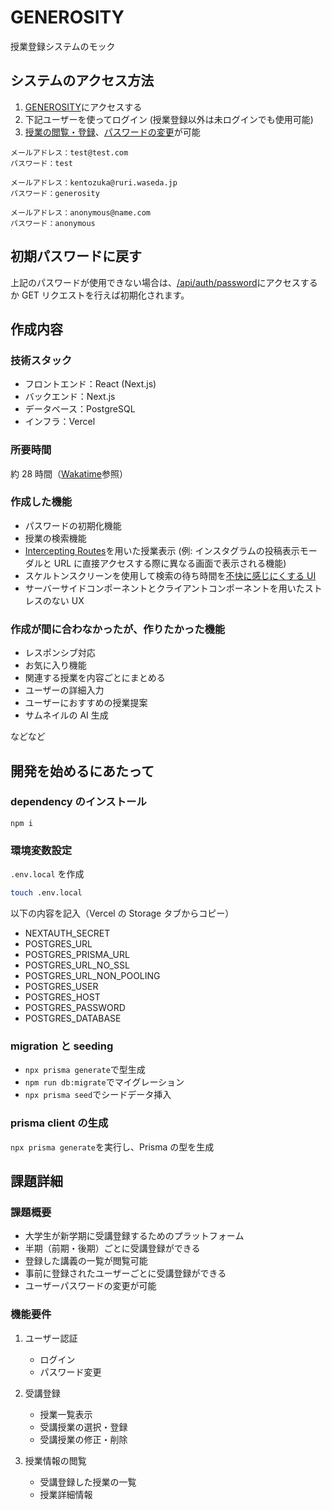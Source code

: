 # GENEROSITY

授業登録システムのモック

## システムのアクセス方法

1. [GENEROSITY](https://generosity.vercel.app)にアクセスする
2. 下記ユーザーを使ってログイン (授業登録以外は未ログインでも使用可能)
3. [授業の閲覧・登録](https://generosity.vercel.app/registered)、[パスワードの変更](https://generosity.vercel.app/password)が可能

```
メールアドレス：test@test.com
パスワード：test
```

```
メールアドレス：kentozuka@ruri.waseda.jp
パスワード：generosity
```

```
メールアドレス：anonymous@name.com
パスワード：anonymous
```

## 初期パスワードに戻す

上記のパスワードが使用できない場合は、[/api/auth/password](https://generosity.vercel.app/api/auth/password)にアクセスするか GET リクエストを行えば初期化されます。

## 作成内容

### 技術スタック

- フロントエンド：React (Next.js)
- バックエンド：Next.js
- データベース：PostgreSQL
- インフラ：Vercel

### 所要時間

約 28 時間（[Wakatime](https://wakatime.com/@6349807e-05ff-4de4-a2db-b1681b3c76c6/projects/zkhjrzzqzx?start=2024-02-22&end=2024-02-28)参照）

### 作成した機能

- パスワードの初期化機能
- 授業の検索機能
- [Intercepting Routes](https://nextjs.org/docs/app/building-your-application/routing/intercepting-routes)を用いた授業表示
  (例: インスタグラムの投稿表示モーダルと URL に直接アクセスする際に異なる画面で表示される機能)
- スケルトンスクリーンを使用して検索の待ち時間を[不快に感じにくする UI](https://generosity.vercel.app/result)
- サーバーサイドコンポーネントとクライアントコンポーネントを用いたストレスのない UX

### 作成が間に合わなかったが、作りたかった機能

- レスポンシブ対応
- お気に入り機能
- 関連する授業を内容ごとにまとめる
- ユーザーの詳細入力
- ユーザーにおすすめの授業提案
- サムネイルの AI 生成

などなど

## 開発を始めるにあたって

### dependency のインストール

`npm i`

### 環境変数設定

`.env.local` を作成

```bash
touch .env.local
```

以下の内容を記入（Vercel の Storage タブからコピー）

- NEXTAUTH_SECRET
- POSTGRES_URL
- POSTGRES_PRISMA_URL
- POSTGRES_URL_NO_SSL
- POSTGRES_URL_NON_POOLING
- POSTGRES_USER
- POSTGRES_HOST
- POSTGRES_PASSWORD
- POSTGRES_DATABASE

### migration と seeding

- `npx prisma generate`で型生成
- `npm run db:migrate`でマイグレーション
- `npx prisma seed`でシードデータ挿入

### prisma client の生成

`npx prisma generate`を実行し、Prisma の型を生成

## 課題詳細

### 課題概要

- 大学生が新学期に受講登録するためのプラットフォーム
- 半期（前期・後期）ごとに受講登録ができる
- 登録した講義の一覧が閲覧可能
- 事前に登録されたユーザーごとに受講登録ができる
- ユーザーパスワードの変更が可能

### 機能要件

1. ユーザー認証

   - ログイン
   - パスワード変更

1. 受講登録

   - 授業一覧表示
   - 受講授業の選択・登録
   - 受講授業の修正・削除

1. 授業情報の閲覧

   - 受講登録した授業の一覧
   - 授業詳細情報
